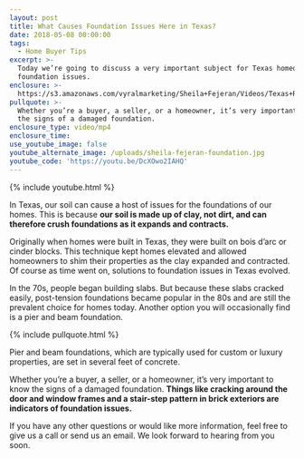 ```yaml
---
layout: post
title: What Causes Foundation Issues Here in Texas?
date: 2018-05-08 00:00:00
tags:
  - Home Buyer Tips
excerpt: >-
  Today we’re going to discuss a very important subject for Texas homeowners:
  foundation issues.
enclosure: >-
  https://s3.amazonaws.com/vyralmarketing/Sheila+Fejeran/Videos/Texas+Real+Estate+Pro-+What+Causes+Foundation+Issues+Here+in+Texas%253F.mp4
pullquote: >-
  Whether you’re a buyer, a seller, or a homeowner, it’s very important to know
  the signs of a damaged foundation.
enclosure_type: video/mp4
enclosure_time:
use_youtube_image: false
youtube_alternate_image: /uploads/sheila-fejeran-foundation.jpg
youtube_code: 'https://youtu.be/DcXOwo2IAHQ'
---
```


{% include youtube.html %}

In Texas, our soil can cause a host of issues for the foundations of our homes. This is because **our soil is made up of clay, not dirt, and can therefore crush foundations as it expands and contracts.**

Originally when homes were built in Texas, they were built on bois d’arc or cinder blocks. This technique kept homes elevated and allowed homeowners to shim their properties as the clay expanded and contracted. Of course as time went on, solutions to foundation issues in Texas evolved.

In the 70s, people began building slabs. But because these slabs cracked easily, post-tension foundations became popular in the 80s and are still the prevalent choice for homes today. Another option you will occasionally find is a pier and beam foundation.

{% include pullquote.html %}

Pier and beam foundations, which are typically used for custom or luxury properties, are set in several feet of concrete.

Whether you’re a buyer, a seller, or a homeowner, it’s very important to know the signs of a damaged foundation. **Things like cracking around the door and window frames and a stair-step pattern in brick exteriors are indicators of foundation issues.**

If you have any other questions or would like more information, feel free to give us a call or send us an email. We look forward to hearing from you soon.